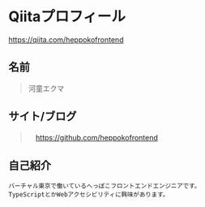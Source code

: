 

# Qiitaプロフィール

<https://qiita.com/heppokofrontend>

## 名前

> 河童エクマ

## サイト/ブログ

>　https://github.com/heppokofrontend

## 自己紹介

```
バーチャル東京で働いているへっぽこフロントエンドエンジニアです。
TypeScriptとかWebアクセシビリティに興味があります。
```
